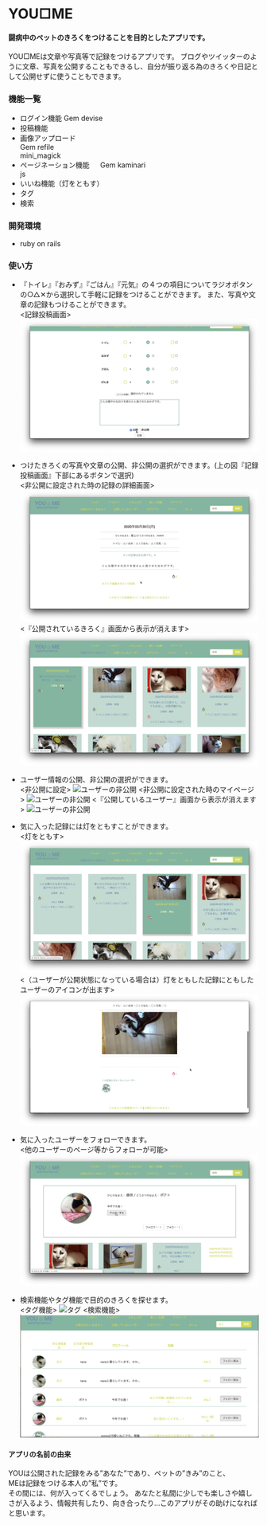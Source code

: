 
# YOU□ME

#### 闘病中のペットのきろくをつけることを目的としたアプリです。
YOU□MEは文章や写真等で記録をつけるアプリです。
ブログやツイッターのように文章、写真を公開することもできるし、自分が振り返る為のきろくや日記として公開せずに使うこともできます。  

### 機能一覧
- ログイン機能 Gem devise
- 投稿機能
- 画像アップロード  
Gem refile  
mini_magick
- ページネーション機能  　
Gem kaminari  
js
- いいね機能（灯をともす）
- タグ  
- 検索

### 開発環境
- ruby on rails

### 使い方
 
- 『トイレ』『おみず』『ごはん』『元気』の４つの項目についてラジオボタンの○△✕から選択して手軽に記録をつけることができます。
また、写真や文章の記録もつけることができます。  
<記録投稿画面>
![新規記録の作成](readme-image/投稿画面.jpeg)

- つけたきろくの写真や文章の公開、非公開の選択ができます。(上の図『記録投稿画面』下部にあるボタンで選択)  
<非公開に設定された時の記録の詳細画面>
![記録の非公開](readme-image/記録の非公開２.jpeg)
<『公開されているきろく』画面から表示が消えます>
![記録の非公開](readme-image/記録の非公開３.jpeg)


- ユーザー情報の公開、非公開の選択ができます。  
<非公開に設定>
![ユーザーの非公開](readme-image/ユーザーの非公開２.jpeg)
<非公開に設定された時のマイページ>
![ユーザーの非公開](readme-image/ユーザーの非公開マイページ.jpg)
<『公開しているユーザー』画面から表示が消えます>
![ユーザーの非公開](readme-image/ユーザーの非公開３.jpeg)


- 気に入った記録には灯をともすことができます。  
<灯をともす>
![灯](readme-image/灯１.jpeg)
<（ユーザーが公開状態になっている場合は）灯をともした記録にともしたユーザーのアイコンが出ます>
![灯](readme-image/灯３.jpeg)

- 気に入ったユーザーをフォローできます。  
<他のユーザーのページ等からフォローが可能>
![フォロー](readme-image/フォロー.jpeg)

- 検索機能やタグ機能で目的のきろくを探せます。  
<タグ機能>
![タグ](readme-image/タグ.jpeg)
<検索機能>
![検索](readme-image/検索.jpeg)

#### アプリの名前の由来
YOUは公開された記録をみる”あなた”であり、ペットの”きみ”のこと、   
MEは記録をつける本人の”私”です。  
その間には、何が入ってくるでしょう。
あなたと私間に少しでも楽しさや嬉しさが入るよう、情報共有したり、向き合ったり…このアプリがその助けになればと思います。
